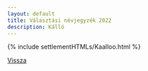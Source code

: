 ```yaml
---
layout: default
title: Választási névjegyzék 2022
description: Kálló
---
```


{% include settlementHTMLs/Kaalloo.html %}

[Vissza](./)